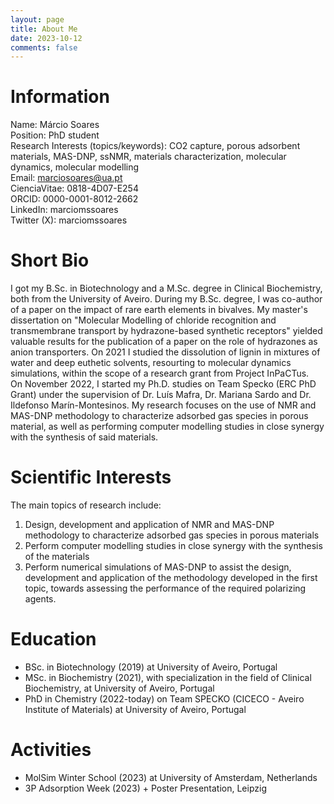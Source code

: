 ```yaml
---
layout: page
title: About Me
date: 2023-10-12
comments: false
---
```


# Information
Name: Márcio Soares \
Position: PhD student \
Research Interests (topics/keywords): CO2 capture, porous adsorbent materials, MAS-DNP, ssNMR, materials characterization, molecular dynamics, molecular modelling \
Email: marciosoares@ua.pt \
CienciaVitae: 0818-4D07-E254 \
ORCID: 0000-0001-8012-2662 \
LinkedIn: marciomssoares \
Twitter (X): marciomssoares

# Short Bio  
I got my B.Sc. in Biotechnology and a M.Sc. degree in Clinical Biochemistry, both from the University of Aveiro. During my B.Sc. degree, I was co-author of a paper on the impact of rare earth elements in bivalves. My master's dissertation on "Molecular Modelling of chloride recognition and transmembrane transport by hydrazone-based synthetic receptors" yielded valuable results for the publication of a paper on the role of hydrazones as anion transporters. On 2021 I studied the dissolution of lignin in mixtures of water and deep euthetic solvents, resourting to molecular dynamics simulations, within the scope of a research grant from Project InPaCTus.\
On November 2022, I started my Ph.D. studies on Team Specko (ERC PhD Grant) under the supervision of Dr. Luís Mafra, Dr. Mariana Sardo and Dr. Ildefonso Marín-Montesinos. My research focuses on the use of NMR and MAS-DNP methodology to characterize adsorbed gas species in porous material, as well as performing computer modelling studies in close synergy with the synthesis of said materials. 

# Scientific Interests 
The main topics of research include:
1. Design, development and application of NMR and MAS-DNP methodology to characterize adsorbed gas species in porous materials
2. Perform computer modelling studies in close synergy with the synthesis of the materials
3. Perform numerical simulations of MAS-DNP to assist the design, development and application of the methodology developed in the first topic, towards assessing the performance of the required polarizing agents. 

# Education 
- BSc. in Biotechnology (2019) at University of Aveiro, Portugal
- MSc. in Biochemistry (2021), with specialization in the field of Clinical Biochemistry, at University of Aveiro, Portugal
- PhD in Chemistry (2022-today) on Team SPECKO (CICECO - Aveiro Institute of Materials) at University of Aveiro, Portugal

# Activities
- MolSim Winter School (2023) at University of Amsterdam, Netherlands
- 3P Adsorption Week (2023) + Poster Presentation, Leipzig
